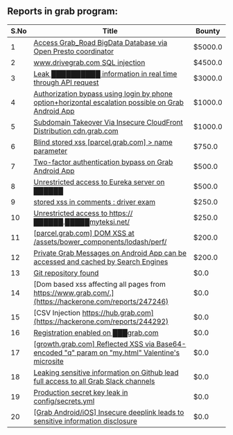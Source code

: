 ## Reports in grab program:
| S.No | Title | Bounty |
| ---- | ----- | ------ |
| 1 | [Access Grab_Road BigData Database via Open Presto coordinator](https://hackerone.com/reports/266766) | $5000.0 |
| 2 | [www.drivegrab.com SQL injection](https://hackerone.com/reports/273946) | $4500.0 |
| 3 | [Leak ██████████ information in real time through API request](https://hackerone.com/reports/307050) | $3000.0 |
| 4 | [Authorization bypass using login by phone option+horizontal escalation possible on Grab Android App](https://hackerone.com/reports/205000) | $1000.0 |
| 5 | [ Subdomain Takeover Via Insecure CloudFront Distribution cdn.grab.com](https://hackerone.com/reports/352869) | $1000.0 |
| 6 | [Blind stored xss [parcel.grab.com] > name parameter ](https://hackerone.com/reports/251224) | $750.0 |
| 7 | [Two-factor authentication bypass on Grab Android App](https://hackerone.com/reports/202425) | $500.0 |
| 8 | [Unrestricted access to Eureka server on ██████](https://hackerone.com/reports/304240) | $500.0 |
| 9 | [stored xss in comments : driver exam ](https://hackerone.com/reports/274443) | $250.0 |
| 10 | [Unrestricted access to https://██████.█████myteksi.net/](https://hackerone.com/reports/304386) | $250.0 |
| 11 | [[parcel.grab.com] DOM XSS at /assets/bower_components/lodash/perf/](https://hackerone.com/reports/248560) | $200.0 |
| 12 | [Private Grab Messages on Android App can be accessed and cached by Search Engines](https://hackerone.com/reports/221558) | $200.0 |
| 13 | [Git repository found](https://hackerone.com/reports/248693) | $0.0 |
| 14 | [Dom based xss affecting all pages from https://www.grab.com/.](https://hackerone.com/reports/247246) | $0.0 |
| 15 | [CSV Injection https://hub.grab.com](https://hackerone.com/reports/244292) | $0.0 |
| 16 | [Registration enabled on ███grab.com](https://hackerone.com/reports/318099) | $0.0 |
| 17 | [[growth.grab.com] Reflected XSS via Base64-encoded "q" param on "my.html" Valentine's microsite](https://hackerone.com/reports/320679) | $0.0 |
| 18 | [Leaking sensitive information on Github lead full access to all Grab Slack channels ](https://hackerone.com/reports/397527) | $0.0 |
| 19 | [Production secret key leak in config/secrets.yml](https://hackerone.com/reports/456997) | $0.0 |
| 20 | [[Grab Android/iOS] Insecure deeplink leads to sensitive information disclosure](https://hackerone.com/reports/401793) | $0.0 |